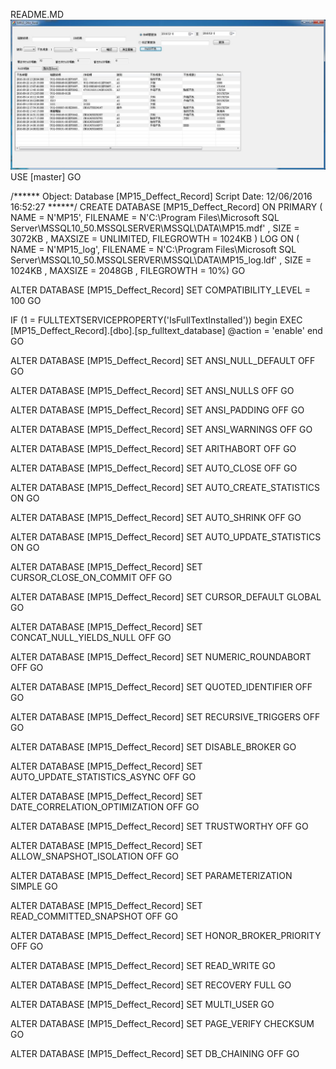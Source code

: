 README.MD
![image](/RunSee.jpg)
USE [master]
GO

/****** Object:  Database [MP15_Deffect_Record]    Script Date: 12/06/2016 16:52:27 ******/
CREATE DATABASE [MP15_Deffect_Record] ON  PRIMARY 
( NAME = N'MP15', FILENAME = N'C:\Program Files\Microsoft SQL Server\MSSQL10_50.MSSQLSERVER\MSSQL\DATA\MP15.mdf' , SIZE = 3072KB , MAXSIZE = UNLIMITED, FILEGROWTH = 1024KB )
 LOG ON 
( NAME = N'MP15_log', FILENAME = N'C:\Program Files\Microsoft SQL Server\MSSQL10_50.MSSQLSERVER\MSSQL\DATA\MP15_log.ldf' , SIZE = 1024KB , MAXSIZE = 2048GB , FILEGROWTH = 10%)
GO

ALTER DATABASE [MP15_Deffect_Record] SET COMPATIBILITY_LEVEL = 100
GO

IF (1 = FULLTEXTSERVICEPROPERTY('IsFullTextInstalled'))
begin
EXEC [MP15_Deffect_Record].[dbo].[sp_fulltext_database] @action = 'enable'
end
GO

ALTER DATABASE [MP15_Deffect_Record] SET ANSI_NULL_DEFAULT OFF 
GO

ALTER DATABASE [MP15_Deffect_Record] SET ANSI_NULLS OFF 
GO

ALTER DATABASE [MP15_Deffect_Record] SET ANSI_PADDING OFF 
GO

ALTER DATABASE [MP15_Deffect_Record] SET ANSI_WARNINGS OFF 
GO

ALTER DATABASE [MP15_Deffect_Record] SET ARITHABORT OFF 
GO

ALTER DATABASE [MP15_Deffect_Record] SET AUTO_CLOSE OFF 
GO

ALTER DATABASE [MP15_Deffect_Record] SET AUTO_CREATE_STATISTICS ON 
GO

ALTER DATABASE [MP15_Deffect_Record] SET AUTO_SHRINK OFF 
GO

ALTER DATABASE [MP15_Deffect_Record] SET AUTO_UPDATE_STATISTICS ON 
GO

ALTER DATABASE [MP15_Deffect_Record] SET CURSOR_CLOSE_ON_COMMIT OFF 
GO

ALTER DATABASE [MP15_Deffect_Record] SET CURSOR_DEFAULT  GLOBAL 
GO

ALTER DATABASE [MP15_Deffect_Record] SET CONCAT_NULL_YIELDS_NULL OFF 
GO

ALTER DATABASE [MP15_Deffect_Record] SET NUMERIC_ROUNDABORT OFF 
GO

ALTER DATABASE [MP15_Deffect_Record] SET QUOTED_IDENTIFIER OFF 
GO

ALTER DATABASE [MP15_Deffect_Record] SET RECURSIVE_TRIGGERS OFF 
GO

ALTER DATABASE [MP15_Deffect_Record] SET  DISABLE_BROKER 
GO

ALTER DATABASE [MP15_Deffect_Record] SET AUTO_UPDATE_STATISTICS_ASYNC OFF 
GO

ALTER DATABASE [MP15_Deffect_Record] SET DATE_CORRELATION_OPTIMIZATION OFF 
GO

ALTER DATABASE [MP15_Deffect_Record] SET TRUSTWORTHY OFF 
GO

ALTER DATABASE [MP15_Deffect_Record] SET ALLOW_SNAPSHOT_ISOLATION OFF 
GO

ALTER DATABASE [MP15_Deffect_Record] SET PARAMETERIZATION SIMPLE 
GO

ALTER DATABASE [MP15_Deffect_Record] SET READ_COMMITTED_SNAPSHOT OFF 
GO

ALTER DATABASE [MP15_Deffect_Record] SET HONOR_BROKER_PRIORITY OFF 
GO

ALTER DATABASE [MP15_Deffect_Record] SET  READ_WRITE 
GO

ALTER DATABASE [MP15_Deffect_Record] SET RECOVERY FULL 
GO

ALTER DATABASE [MP15_Deffect_Record] SET  MULTI_USER 
GO

ALTER DATABASE [MP15_Deffect_Record] SET PAGE_VERIFY CHECKSUM  
GO

ALTER DATABASE [MP15_Deffect_Record] SET DB_CHAINING OFF 
GO



